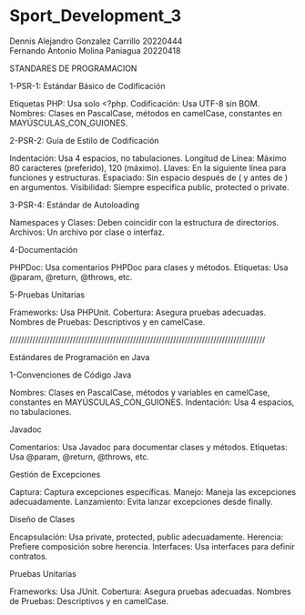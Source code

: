 # Sport_Development_3
Dennis Alejandro Gonzalez Carrillo 20220444  
Fernando Antonio Molina Paniagua 20220418

STANDARES DE PROGRAMACION

1-PSR-1: Estándar Básico de Codificación

Etiquetas PHP: Usa solo <?php.
Codificación: Usa UTF-8 sin BOM.
Nombres: Clases en PascalCase, métodos en camelCase, constantes en MAYÚSCULAS_CON_GUIONES.

2-PSR-2: Guía de Estilo de Codificación

Indentación: Usa 4 espacios, no tabulaciones.
Longitud de Línea: Máximo 80 caracteres (preferido), 120 (máximo).
Llaves: En la siguiente línea para funciones y estructuras.
Espaciado: Sin espacio después de ( y antes de ) en argumentos.
Visibilidad: Siempre especifica public, protected o private.

3-PSR-4: Estándar de Autoloading

Namespaces y Clases: Deben coincidir con la estructura de directorios.
Archivos: Un archivo por clase o interfaz.

4-Documentación

PHPDoc: Usa comentarios PHPDoc para clases y métodos.
Etiquetas: Usa @param, @return, @throws, etc.

5-Pruebas Unitarias

Frameworks: Usa PHPUnit.
Cobertura: Asegura pruebas adecuadas.
Nombres de Pruebas: Descriptivos y en camelCase.

/////////////////////////////////////////////////////////////////////////////////////////

Estándares de Programación en Java

1-Convenciones de Código Java

Nombres: Clases en PascalCase, métodos y variables en camelCase, constantes en MAYÚSCULAS_CON_GUIONES.
Indentación: Usa 4 espacios, no tabulaciones.

Javadoc

Comentarios: Usa Javadoc para documentar clases y métodos.
Etiquetas: Usa @param, @return, @throws, etc.

Gestión de Excepciones

Captura: Captura excepciones específicas.
Manejo: Maneja las excepciones adecuadamente.
Lanzamiento: Evita lanzar excepciones desde finally.

Diseño de Clases

Encapsulación: Usa private, protected, public adecuadamente.
Herencia: Prefiere composición sobre herencia.
Interfaces: Usa interfaces para definir contratos.

Pruebas Unitarias

Frameworks: Usa JUnit.
Cobertura: Asegura pruebas adecuadas.
Nombres de Pruebas: Descriptivos y en camelCase.

